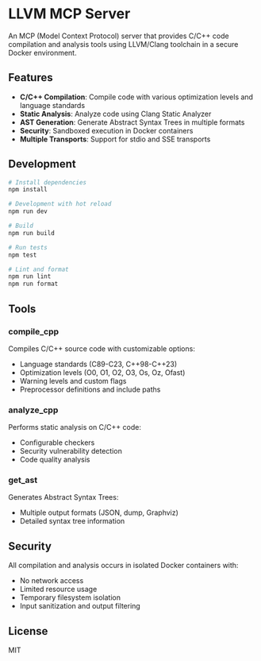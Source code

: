 # LLVM MCP Server

An MCP (Model Context Protocol) server that provides C/C++ code compilation and analysis tools using LLVM/Clang toolchain in a secure Docker environment.

## Features

- **C/C++ Compilation**: Compile code with various optimization levels and language standards
- **Static Analysis**: Analyze code using Clang Static Analyzer
- **AST Generation**: Generate Abstract Syntax Trees in multiple formats
- **Security**: Sandboxed execution in Docker containers
- **Multiple Transports**: Support for stdio and SSE transports

## Development

```bash
# Install dependencies
npm install

# Development with hot reload
npm run dev

# Build
npm run build

# Run tests
npm test

# Lint and format
npm run lint
npm run format
```

## Tools

### compile_cpp
Compiles C/C++ source code with customizable options:
- Language standards (C89-C23, C++98-C++23)
- Optimization levels (O0, O1, O2, O3, Os, Oz, Ofast)
- Warning levels and custom flags
- Preprocessor definitions and include paths

### analyze_cpp
Performs static analysis on C/C++ code:
- Configurable checkers
- Security vulnerability detection
- Code quality analysis

### get_ast
Generates Abstract Syntax Trees:
- Multiple output formats (JSON, dump, Graphviz)
- Detailed syntax tree information

## Security

All compilation and analysis occurs in isolated Docker containers with:
- No network access
- Limited resource usage
- Temporary filesystem isolation
- Input sanitization and output filtering

## License

MIT